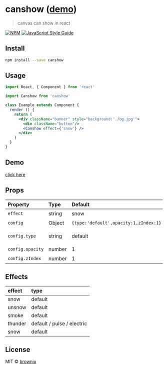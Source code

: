 # canshow ([demo](https://browniu.com/canshow/))

> canvas can show in react

[![NPM](https://img.shields.io/npm/v/canshow.svg)](https://www.npmjs.com/package/canshow) [![JavaScript Style Guide](https://img.shields.io/badge/code_style-standard-brightgreen.svg)](https://standardjs.com)

## Install

```bash
npm install --save canshow
```

## Usage

```jsx
import React, { Component } from 'react'

import Canshow from 'canshow'

class Example extends Component {
  render () {
    return (
      <div className="banner" style="background:'./bg.jpg'">
        <div className="button"/>
        <Canshow effect={'snow'} />
      </div>
    )
  }
}
```

## Demo

[click here](https://browniu.com/canshow/)

## Props

| Property | Type | Default | Description |
| :------| :------ | :------ | :------ |
| `effect` | string | snow | 使用效果 |
| `config` | Object | `{type:'default',opacity:1,zIndex:1}` | 配置信息 |
| `config.type` | string | default | 效果的可选类型 |
| `config.opacity` | number | 1 | 透明度 |
| `config.zIndex` | number | 1 | 层级 |

## Effects

| effect | type |
|:-------|:-----|
| snow | default |
| unsnow | default |
| smoke | default |
| thunder | default / pulse / electric |
| snow | default |

## License

MIT © [browniu](https://github.com/browniu)
